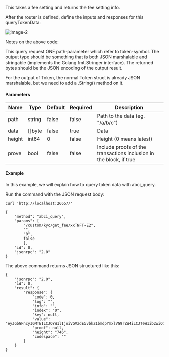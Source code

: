 This takes a fee setting and returns the fee setting info.

After the router is defined, define the inputs and responses for this queryTokenData:

![Image-2](../pic/queryTokenData.png)


Notes on the above code:

This query request ONE path-parameter which refer to token-symbol. 
The output type should be something that is both JSON marshalable and stringable (implements the Golang fmt.Stringer interface). The returned bytes should be the JSON encoding of the output result.

For the output of Token, the normal Token struct is already JSON marshalable, but we need to add a .String() method on it.


#### Parameters
| Name | Type | Default | Required | Description                 |
| ---- | ---- | ------- | -------- | --------------------------- |
| path | string | false | false    | Path to the data (eg. "/a/b/c") |
| data | []byte | false | true     | Data |
| height | int64 | 0 | false    | Height (0 means latest) |
| prove | bool | false | false    | Include proofs of the transactions inclusion in the block, if true |


#### Example
In this example, we will explain how to query token data with abci_query. 

Run the command with the JSON request body:
```
curl 'http://localhost:26657/'
```

```
{
    "method": "abci_query",
    "params": [
    	"/custom/kyc/get_fee/xxTNFT-E2",
    	"",
    	"0",
    	false
    	],
    "id": 0,
    "jsonrpc": "2.0"
}

```

The above command returns JSON structured like this: 
```
{
    "jsonrpc": "2.0",
    "id": 0,
    "result": {
        "response": {
            "code": 0,
            "log": "",
            "info": "",
            "index": "0",
            "key": null,
            "value": "eyJGbGFncyI6MTE1LCJOYW1lIjoiVGVzdE5vbkZ1bmdpYmxlVG9rZW4iLCJTeW1ib2wiOiJUTkZULUUyIiwiT3duZXIiOiJteHcxeDVjZjh5OTludGpjOGNqbTAwejYwM3lmcXd6eHcybWF3ZW1mNzMiLCJOZXdPd25lciI6IiIsIlByb3BlcnRpZXMiOiIiLCJNZXRhZGF0YSI6InRva2VuIG1ldGFkYXRhIiwiVG90YWxTdXBwbHkiOiIxIiwiVHJhbnNmZXJMaW1pdCI6IjIiLCJNaW50TGltaXQiOiIyIiwiRW5kb3JzZXJMaXN0IjpbIm14dzFmOHIwazVwN3M4NWt2N2phdHd2bXBhcnR5eTJqMHMyMHkwcDB5ayIsIm14dzFrOXN4ejBoM3llaDB1em14ZXQycm1zajd4ZTV6ZzU0ZXE3dmhsYSJdfQ==",
            "proof": null,
            "height": "746",
            "codespace": ""
        }
    }
}
```

